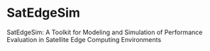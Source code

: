 # SatEdgeSim
SatEdgeSim: A Toolkit for Modeling and Simulation of Performance Evaluation in Satellite Edge Computing Environments
